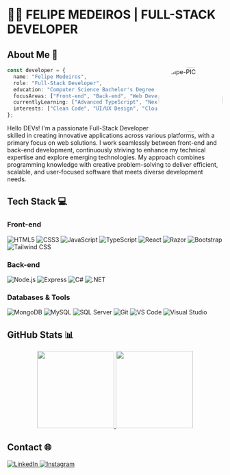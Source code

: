# 👨‍💻 FELIPE MEDEIROS | FULL-STACK DEVELOPER

## About Me 🚀
<img align="right" alt="Felipe-PIC" height="150" width="150" style="border-radius:50%;" src="https://drive.google.com/uc?export=view&id=1EkWSQAZUxkT83kYiThJAng_qmzErBz7P">

```typescript
const developer = {
  name: "Felipe Medeiros",
  role: "Full-Stack Developer",
  education: "Computer Science Bachelor's Degree (In Progress)",
  focusAreas: ["Front-end", "Back-end", "Web Development"],
  currentlyLearning: ["Advanced TypeScript", "NextJS", "C#", ".NET Ecosystem"],
  interests: ["Clean Code", "UI/UX Design", "Cloud Computing"]
};
```

Hello DEVs! I'm a passionate Full-Stack Developer skilled in creating innovative applications across various platforms, with a primary focus on web solutions. I work seamlessly between front-end and back-end development, continuously striving to enhance my technical expertise and explore emerging technologies. My approach combines programming knowledge with creative problem-solving to deliver efficient, scalable, and user-focused software that meets diverse development needs.

## Tech Stack 💻

### Front-end
![HTML5](https://img.shields.io/badge/-HTML5-E34F26?style=flat-square&logo=html5&logoColor=white)
![CSS3](https://img.shields.io/badge/-CSS3-1572B6?style=flat-square&logo=css3&logoColor=white)
![JavaScript](https://img.shields.io/badge/-JavaScript-F7DF1E?style=flat-square&logo=javascript&logoColor=black)
![TypeScript](https://img.shields.io/badge/-TypeScript-3178C6?style=flat-square&logo=typescript&logoColor=white)
![React](https://img.shields.io/badge/-React-61DAFB?style=flat-square&logo=react&logoColor=black)
![Razor](https://img.shields.io/badge/-Razor-512BD4?style=flat-square&logo=.net&logoColor=white)
![Bootstrap](https://img.shields.io/badge/-Bootstrap-7952B3?style=flat-square&logo=bootstrap&logoColor=white)
![Tailwind CSS](https://img.shields.io/badge/-Tailwind_CSS-38B2AC?style=flat-square&logo=tailwind-css&logoColor=white)

### Back-end
![Node.js](https://img.shields.io/badge/-Node.js-339933?style=flat-square&logo=nodedotjs&logoColor=white)
![Express](https://img.shields.io/badge/-Express-000000?style=flat-square&logo=express&logoColor=white)
![C#](https://img.shields.io/badge/-C%23-512BD4?style=flat-square&logo=csharp&logoColor=white)
![.NET](https://img.shields.io/badge/-.NET-512BD4?style=flat-square&logo=dotnet&logoColor=white)

### Databases & Tools
![MongoDB](https://img.shields.io/badge/-MongoDB-47A248?style=flat-square&logo=mongodb&logoColor=white)
![MySQL](https://img.shields.io/badge/-MySQL-4479A1?style=flat-square&logo=mysql&logoColor=white)
![SQL Server](https://img.shields.io/badge/-SQL_Server-CC2927?style=flat-square&logo=microsoftsqlserver&logoColor=white)
![Git](https://img.shields.io/badge/-Git-F05032?style=flat-square&logo=git&logoColor=white)
![VS Code](https://img.shields.io/badge/-VS_Code-007ACC?style=flat-square&logo=visualstudiocode&logoColor=white)
![Visual Studio](https://img.shields.io/badge/-Visual_Studio-5C2D91?style=flat-square&logo=visualstudio&logoColor=white)

## GitHub Stats 📊

<div align="center">
  <a href="https://github.com/FelipeFMedeiros">
    <img height="180em" src="https://github-readme-stats.vercel.app/api?username=felipefmedeiros&show_icons=true&theme=github_dark&hide_border=true"/>
    <img height="180em" src="https://github-readme-stats.vercel.app/api/top-langs/?username=felipefmedeiros&layout=compact&theme=github_dark&hide_border=true"/>
  </a>
</div>

## Contact 🌐

<a href="https://www.linkedin.com/in/felipe-medeiros-487247268/">
  <img alt="LinkedIn" src="https://img.shields.io/badge/-LinkedIn-0A66C2?style=for-the-badge&logo=linkedin&logoColor=white"/>
</a>
<a href="https://www.instagram.com/felipef.medeiros/">
  <img alt="Instagram" src="https://img.shields.io/badge/-Instagram-E4405F?style=for-the-badge&logo=instagram&logoColor=white"/>
</a>
